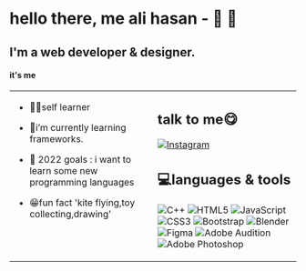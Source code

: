 # hello there, me ali hasan - 👋 🦊

## I'm a web developer & designer. 

#### it's me
<table><tr><td valign="top" width="50%">

- 🐱‍👤self learner  
  

- 🐒i’m currently learning frameworks. 
  

- 🎯 2022 goals : i want to learn some new programming languages  
  

- 😁fun fact 'kite flying,toy collecting,drawing'  


</td><td valign="top" width="50%">


## talk to me😋
[![Instagram](https://img.shields.io/badge/Instagram-%23E4405F.svg?logo=Instagram&logoColor=white)](https://instagram.com/i.m.a.r.n.o.b) 

## 💻languages & tools
![C++](https://img.shields.io/badge/c++-%2300599C.svg?style=for-the-badge&logo=c%2B%2B&logoColor=white) ![HTML5](https://img.shields.io/badge/html5-%23E34F26.svg?style=for-the-badge&logo=html5&logoColor=white) ![JavaScript](https://img.shields.io/badge/javascript-%23323330.svg?style=for-the-badge&logo=javascript&logoColor=%23F7DF1E) ![CSS3](https://img.shields.io/badge/css3-%231572B6.svg?style=for-the-badge&logo=css3&logoColor=white) ![Bootstrap](https://img.shields.io/badge/bootstrap-%23563D7C.svg?style=for-the-badge&logo=bootstrap&logoColor=white) ![Blender](https://img.shields.io/badge/blender-%23F5792A.svg?style=for-the-badge&logo=blender&logoColor=white) ![Figma](https://img.shields.io/badge/figma-%23F24E1E.svg?style=for-the-badge&logo=figma&logoColor=white) ![Adobe Audition](https://img.shields.io/badge/Adobe%20Audition-9999FF.svg?style=for-the-badge&logo=Adobe%20Audition&logoColor=white) ![Adobe Photoshop](https://img.shields.io/badge/adobephotoshop-%2331A8FF.svg?style=for-the-badge&logo=adobephotoshop&logoColor=white)
